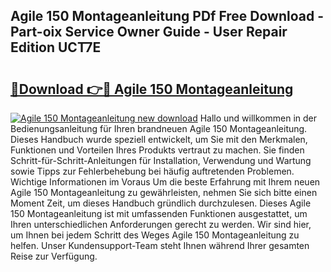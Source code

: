 ## Agile 150 Montageanleitung PDf Free Download - Part-oix Service Owner Guide - User Repair Edition UCT7E

# <h2><a href="http://df8rye.blite.top/?on=Agile+150+Montageanleitung">🔗Download 👉🔴 Agile 150 Montageanleitung</a></h2>

[![Agile 150 Montageanleitung new download](https://i.imgur.com/lujVjoI.png)](http://df8rye.blite.top/?on=Agile+150+Montageanleitung)
Hallo und willkommen in der Bedienungsanleitung für Ihren brandneuen Agile 150 Montageanleitung. Dieses Handbuch wurde speziell entwickelt, um Sie mit den Merkmalen, Funktionen und Vorteilen Ihres Produkts vertraut zu machen. Sie finden Schritt-für-Schritt-Anleitungen für Installation, Verwendung und Wartung sowie Tipps zur Fehlerbehebung bei häufig auftretenden Problemen. Wichtige Informationen im Voraus Um die beste Erfahrung mit Ihrem neuen Agile 150 Montageanleitung zu gewährleisten, nehmen Sie sich bitte einen Moment Zeit, um dieses Handbuch gründlich durchzulesen. Dieses Agile 150 Montageanleitung ist mit umfassenden Funktionen ausgestattet, um Ihren unterschiedlichen Anforderungen gerecht zu werden. Wir sind hier, um Ihnen bei jedem Schritt des Weges Agile 150 Montageanleitung zu helfen. Unser Kundensupport-Team steht Ihnen während Ihrer gesamten Reise zur Verfügung.
